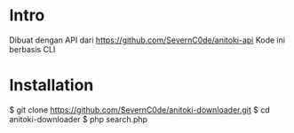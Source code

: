 # Intro
Dibuat dengan API dari https://github.com/SevernC0de/anitoki-api
Kode ini berbasis CLI

# Installation
$ git clone https://github.com/SevernC0de/anitoki-downloader.git
$ cd anitoki-downloader
$ php search.php
